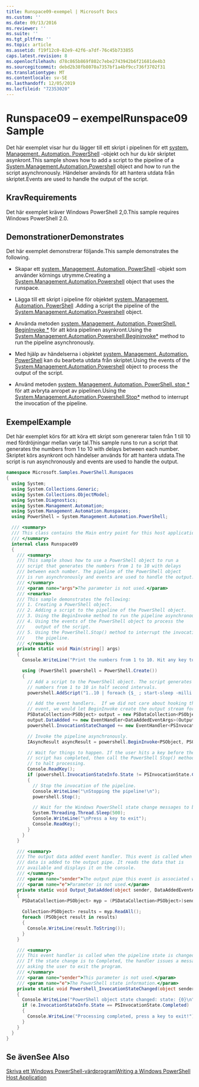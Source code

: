 ```yaml
---
title: Runspace09-exempel | Microsoft Docs
ms.custom: ''
ms.date: 09/13/2016
ms.reviewer: ''
ms.suite: ''
ms.tgt_pltfrm: ''
ms.topic: article
ms.assetid: f19f12c0-82e9-42f6-a7df-76c45b733855
caps.latest.revision: 8
ms.openlocfilehash: d78c865b869f802c7ebe2743942b6f21681de4b3
ms.sourcegitcommit: debd2b38fb8070a7357bf1a4bf9cc736f3702f31
ms.translationtype: MT
ms.contentlocale: sv-SE
ms.lasthandoff: 12/05/2019
ms.locfileid: "72353020"
---
```

# <a name="runspace09-sample"></a><span data-ttu-id="25926-102">Runspace09 – exempel</span><span class="sxs-lookup"><span data-stu-id="25926-102">Runspace09 Sample</span></span>

<span data-ttu-id="25926-103">Det här exemplet visar hur du lägger till ett skript i pipelinen för ett [system. Management. Automation. PowerShell](/dotnet/api/system.management.automation.powershell) -objekt och hur du kör skriptet asynkront.</span><span class="sxs-lookup"><span data-stu-id="25926-103">This sample shows how to add a script to the pipeline of a [System.Management.Automation.Powershell](/dotnet/api/system.management.automation.powershell) object and how to run the script asynchronously.</span></span> <span data-ttu-id="25926-104">Händelser används för att hantera utdata från skriptet.</span><span class="sxs-lookup"><span data-stu-id="25926-104">Events are used to handle the output of the script.</span></span>

## <a name="requirements"></a><span data-ttu-id="25926-105">Krav</span><span class="sxs-lookup"><span data-stu-id="25926-105">Requirements</span></span>

<span data-ttu-id="25926-106">Det här exemplet kräver Windows PowerShell 2,0.</span><span class="sxs-lookup"><span data-stu-id="25926-106">This sample requires Windows PowerShell 2.0.</span></span>

## <a name="demonstrates"></a><span data-ttu-id="25926-107">Demonstrationer</span><span class="sxs-lookup"><span data-stu-id="25926-107">Demonstrates</span></span>

<span data-ttu-id="25926-108">Det här exemplet demonstrerar följande.</span><span class="sxs-lookup"><span data-stu-id="25926-108">This sample demonstrates the following.</span></span>

- <span data-ttu-id="25926-109">Skapar ett [system. Management. Automation. PowerShell](/dotnet/api/system.management.automation.powershell) -objekt som använder körnings utrymme.</span><span class="sxs-lookup"><span data-stu-id="25926-109">Creating a [System.Management.Automation.Powershell](/dotnet/api/system.management.automation.powershell) object that uses the runspace.</span></span>

- <span data-ttu-id="25926-110">Lägga till ett skript i pipeline för objektet [system. Management. Automation. PowerShell](/dotnet/api/system.management.automation.powershell) .</span><span class="sxs-lookup"><span data-stu-id="25926-110">Adding a script the pipeline of the [System.Management.Automation.Powershell](/dotnet/api/system.management.automation.powershell) object.</span></span>

- <span data-ttu-id="25926-111">Använda metoden [system. Management. Automation. PowerShell. BeginInvoke \*](/dotnet/api/System.Management.Automation.PowerShell.BeginInvoke) för att köra pipelinen asynkront.</span><span class="sxs-lookup"><span data-stu-id="25926-111">Using the [System.Management.Automation.Powershell.Begininvoke\*](/dotnet/api/System.Management.Automation.PowerShell.BeginInvoke) method to run the pipeline asynchronously.</span></span>

- <span data-ttu-id="25926-112">Med hjälp av händelserna i objektet [system. Management. Automation. PowerShell](/dotnet/api/system.management.automation.powershell) kan du bearbeta utdata från skriptet.</span><span class="sxs-lookup"><span data-stu-id="25926-112">Using the events of the [System.Management.Automation.Powershell](/dotnet/api/system.management.automation.powershell) object to process the output of the script.</span></span>

- <span data-ttu-id="25926-113">Använd metoden [system. Management. Automation. PowerShell. stop \*](/dotnet/api/System.Management.Automation.PowerShell.Stop) för att avbryta anropet av pipelinen.</span><span class="sxs-lookup"><span data-stu-id="25926-113">Using the [System.Management.Automation.Powershell.Stop\*](/dotnet/api/System.Management.Automation.PowerShell.Stop) method to interrupt the invocation of the pipeline.</span></span>

## <a name="example"></a><span data-ttu-id="25926-114">Exempel</span><span class="sxs-lookup"><span data-stu-id="25926-114">Example</span></span>

<span data-ttu-id="25926-115">Det här exemplet körs för att köra ett skript som genererar talen från 1 till 10 med fördröjningar mellan varje tal.</span><span class="sxs-lookup"><span data-stu-id="25926-115">This sample runs to run a script that generates the numbers from 1 to 10 with delays between each number.</span></span> <span data-ttu-id="25926-116">Skriptet körs asynkront och händelser används för att hantera utdata.</span><span class="sxs-lookup"><span data-stu-id="25926-116">The script is run asynchronously and events are used to handle the output.</span></span>

```csharp
namespace Microsoft.Samples.PowerShell.Runspaces
{
  using System;
  using System.Collections.Generic;
  using System.Collections.ObjectModel;
  using System.Diagnostics;
  using System.Management.Automation;
  using System.Management.Automation.Runspaces;
  using PowerShell = System.Management.Automation.PowerShell;

  /// <summary>
  /// This class contains the Main entry point for this host application.
  /// </summary>
  internal class Runspace09
  {
    /// <summary>
    /// This sample shows how to use a PowerShell object to run a
    /// script that generates the numbers from 1 to 10 with delays
    /// between each number. The pipeline of the PowerShell object
    /// is run asynchronously and events are used to handle the output.
    /// </summary>
    /// <param name="args">The parameter is not used.</param>
    /// <remarks>
    /// This sample demonstrates the following:
    /// 1. Creating a PowerShell object.
    /// 2. Adding a script to the pipeline of the PowerShell object.
    /// 3. Using the BeginInvoke method to run the pipeline asynchronously.
    /// 4. Using the events of the PowerShell object to process the
    ///    output of the script.
    /// 5. Using the PowerShell.Stop() method to interrupt the invocation of
    ///    the pipeline.
    /// </remarks>
    private static void Main(string[] args)
    {
      Console.WriteLine("Print the numbers from 1 to 10. Hit any key to halt processing\n");

      using (PowerShell powershell = PowerShell.Create())
      {
        // Add a script to the PowerShell object. The script generates the
        // numbers from 1 to 10 in half second intervals.
        powershell.AddScript("1..10 | foreach {$_ ; start-sleep -milli 500}");

        // Add the event handlers.  If we did not care about hooking the DataAdded
        // event, we would let BeginInvoke create the output stream for us.
        PSDataCollection<PSObject> output = new PSDataCollection<PSObject>();
        output.DataAdded += new EventHandler<DataAddedEventArgs>(Output_DataAdded);
        powershell.InvocationStateChanged += new EventHandler<PSInvocationStateChangedEventArgs>(Powershell_InvocationStateChanged);

        // Invoke the pipeline asynchronously.
        IAsyncResult asyncResult = powershell.BeginInvoke<PSObject, PSObject>(null, output);

        // Wait for things to happen. If the user hits a key before the
        // script has completed, then call the PowerShell Stop() method
        // to halt processing.
        Console.ReadKey();
        if (powershell.InvocationStateInfo.State != PSInvocationState.Completed)
        {
          // Stop the invocation of the pipeline.
          Console.WriteLine("\nStopping the pipeline!\n");
          powershell.Stop();

          // Wait for the Windows PowerShell state change messages to be displayed.
          System.Threading.Thread.Sleep(500);
          Console.WriteLine("\nPress a key to exit");
          Console.ReadKey();
        }
      }
    }

    /// <summary>
    /// The output data added event handler. This event is called when
    /// data is added to the output pipe. It reads the data that is
    /// available and displays it on the console.
    /// </summary>
    /// <param name="sender">The output pipe this event is associated with.</param>
    /// <param name="e">Parameter is not used.</param>
    private static void Output_DataAdded(object sender, DataAddedEventArgs e)
    {
      PSDataCollection<PSObject> myp = (PSDataCollection<PSObject>)sender;

      Collection<PSObject> results = myp.ReadAll();
      foreach (PSObject result in results)
      {
        Console.WriteLine(result.ToString());
      }
    }

    /// <summary>
    /// This event handler is called when the pipeline state is changed.
    /// If the state change is to Completed, the handler issues a message
    /// asking the user to exit the program.
    /// </summary>
    /// <param name="sender">This parameter is not used.</param>
    /// <param name="e">The PowerShell state information.</param>
    private static void Powershell_InvocationStateChanged(object sender, PSInvocationStateChangedEventArgs e)
    {
      Console.WriteLine("PowerShell object state changed: state: {0}\n", e.InvocationStateInfo.State);
      if (e.InvocationStateInfo.State == PSInvocationState.Completed)
      {
        Console.WriteLine("Processing completed, press a key to exit!");
      }
    }
  }
}
```

## <a name="see-also"></a><span data-ttu-id="25926-117">Se även</span><span class="sxs-lookup"><span data-stu-id="25926-117">See Also</span></span>

[<span data-ttu-id="25926-118">Skriva ett Windows PowerShell-värdprogram</span><span class="sxs-lookup"><span data-stu-id="25926-118">Writing a Windows PowerShell Host Application</span></span>](./writing-a-windows-powershell-host-application.md)